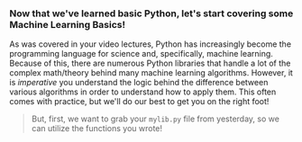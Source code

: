 ### Now that we've learned basic Python, let's start covering some Machine Learning Basics!

As was covered in your video lectures, Python has increasingly become the programming language for science and, specifically, machine learning. Because of this, there are numerous Python libraries that handle a lot of the complex math/theory behind many machine learning algorithms. However, it is <i>imperative</i> you understand the logic behind the difference between various algorithms in order to understand how to apply them. This often comes with practice, but we'll do our best to get you on the right foot!

> But, first, we want to grab your ```mylib.py``` file from yesterday, so we can utilize the functions you wrote!